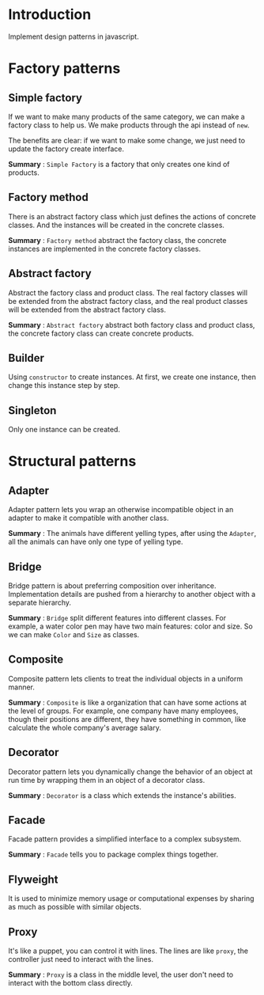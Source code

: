 # Introduction
Implement design patterns in javascript.

# Factory patterns

## Simple factory

If we want to make many products of the same category,  we can make a factory class to help us.
We make products through the api instead of `new`. 

The benefits are clear: if we want to make some change, we just need to update the factory create interface.

**Summary** : `Simple Factory` is a factory that only creates one kind of products.


## Factory method

There is an abstract factory class which just defines the actions of concrete classes.
And the instances will be created in the concrete classes.

**Summary** : `Factory method` abstract the factory class, the concrete instances are implemented in the concrete factory classes.


## Abstract factory

Abstract the factory class and product class. The real factory classes will be extended from the abstract factory class, and the real product classes will be extended from the abstract factory class.

**Summary** : `Abstract factory` abstract both factory class and product class, the concrete factory class can create concrete products.


## Builder

Using `constructor` to create instances. At first, we create one instance, then change this instance step by step.


## Singleton
Only one instance can be created.


# Structural patterns

## Adapter

Adapter pattern lets you wrap an otherwise incompatible object in an adapter to make it compatible with another class.

**Summary** : The animals have different yelling types, after using the `Adapter`, all the animals can have only one type of yelling type.


## Bridge

Bridge pattern is about preferring composition over inheritance. Implementation details are pushed from a hierarchy to another object with a separate hierarchy.

**Summary** : `Bridge` split different features into different classes. For example, a water color pen may have two  main features: color and size. So we can make `Color` and `Size` as classes. 

## Composite

Composite pattern lets clients to treat the individual objects in a uniform manner.

**Summary** : `Composite` is like a organization that can have some actions at the level of groups.
For example, one company have many employees, though their positions are different, they have something in common, like calculate the
whole company's average salary.


## Decorator

Decorator pattern lets you dynamically change the behavior of an object at run time by wrapping them in an object of a decorator class.

**Summary** : `Decorator` is a class which extends the instance's abilities.

## Facade

Facade pattern provides a simplified interface to a complex subsystem.

**Summary** : `Facade` tells you to package complex things together.

## Flyweight

It is used to minimize memory usage or computational expenses by sharing as much as possible with similar objects.


## Proxy

It's like a puppet, you can control it with lines. The lines are like `proxy`, the controller just need to interact with the lines.

**Summary** : `Proxy` is a class in the middle level, the user don't need to interact with the bottom class directly.

